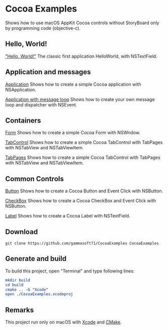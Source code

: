 
# Cocoa Examples

Shows how to use macOS AppKit Cocoa controls without StoryBoard only by programming code (objective-c).

## Hello, World!

["Hello, World!"](src/HelloWorld) The classic first application HelloWorld, with NSTextField.

## Application and messages

[Application](src/Application) Shows how to create a simple Cocoa application with NSApplication.

[Application with message loop](ApplicationWithMessageLoop/ApplicationWithMessageLoop.m) Shows how to create your own message loop and dispatcher with NSEvent.

## Containers

[Form](src/Form) Shows how to create a simple Cocoa Form with NSWndow.

[TabControl](src/TabControl) Shows how to create a simple Cocoa TabControl with TabPages with NSTabView and NSTabViewItem.

[TabPages](src/TabControl) Shows how to create a simple Cocoa TabControl with TabPages with NSTabView and NSTabViewItem.

## Common Controls

[Button](src/Button) Shows how to create a Cocoa Button and Event Click with NSButton.

[CheckBox](src/CheckBox) Shows how to create a Cocoa CheckBox and Event Click with NSButton.

[Label](src/Label) Shows how to create a Cocoa Label with NSTextField.

## Download

``` shell
git clone https://github.com/gammasoft71/CocoaExamples CocoaExamples

```

## Generate and build

To build this project, open "Terminal" and type following lines:

``` cmake
mkdir build
cd build
cmake .. -G "Xcode"
open ./CocoaExamples.xcodeproj
```

## Remarks

This project run only on macOS with [Xcode](https://developer.apple.com/xcode) and [CMake](https://cmake.org).
